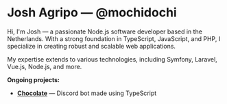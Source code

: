 # Josh Agripo &mdash; @mochidochi

Hi, I'm Josh &mdash; a passionate Node.js software developer based in the Netherlands. With a strong foundation in TypeScript, JavaScript, and PHP, I specialize in creating robust and scalable web applications. 

My expertise extends to various technologies, including Symfony, Laravel, Vue.js, Node.js, and more.

**Ongoing projects:**

- **[Chocolate](https://github.com/mochidochi/Chocolate)** &mdash; Discord bot made using TypeScript
